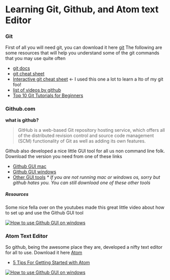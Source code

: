 # Learning Git, Github, and Atom text Editor

### Git
First of all you will need git, you can download it here [git](http://git-scm.com/)
The following are some resources that will help you understand some of the git commands that you may use quite often
* [git docs](http://git-scm.com/documentation)
* [git cheat sheet](http://www.git-tower.com/blog/git-cheat-sheet-detail/)
* [Interactive git cheat sheet](http://ndpsoftware.com/git-cheatsheet.html) <- I used this one a lot to learn a lto of my git foo!
* [list of videos by github](https://training.github.com/resources/videos/)
* [Top 10 Git Tutorials for Beginners](http://sixrevisions.com/resources/git-tutorials-beginners/)

### Github.com
**what is github?**
> GitHub is a web-based Git repository hosting service, which offers all of the distributed revision control and source code management (SCM) functionality of Git as well as adding its own features.

Github also developed a nice little GUI tool for all us non command line folk.
Download the version you need from one of these links
* [Github GUI mac](https://mac.github.com/)
* [Github GUI windows](https://windows.github.com/)
* [Other GUI tools](http://git-scm.com/download/gui/linux) _* If you are not running mac or windows os, sorry but github hates you. You can still download one of these other tools_

##### Resources
Some nice fella over on the youtubes made this great little video about how to set up and use the Github GUI tool

[![How to use Github GUI on windows](http://img.youtube.com/vi/u12zHGRfiKU/0.jpg)](https://www.youtube.com/watch?v=u12zHGRfiKU)

### Atom Text Editor
So github, being the awesome place they are, developed a nifty text editor for all to use. Download it here [Atom](https://atom.io/)
* [5 Tips For Getting Started with Atom](http://readwrite.com/2014/05/20/github-atom-5-tips-getting-started-tutorial-corey-johnson)

[![How to use Github GUI on windows](http://img.youtube.com/vi/bo5MM2N_3tw/0.jpg)](https://www.youtube.com/watch?v=bo5MM2N_3tw)

